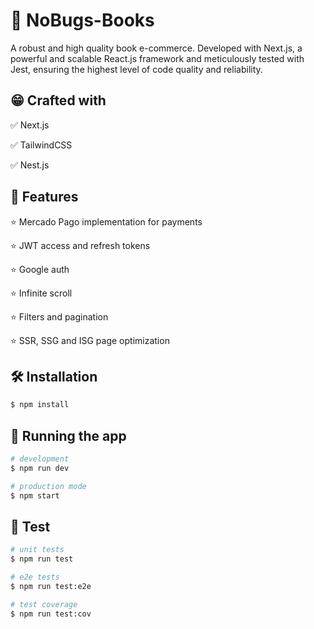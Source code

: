 # 📖 NoBugs-Books

A robust and high quality book e-commerce. Developed with Next.js, a powerful and scalable React.js framework and meticulously tested with Jest, ensuring the highest level of code quality and reliability.

## 😁 Crafted with

✅ Next.js

✅ TailwindCSS

✅ Nest.js

## 🌟 Features

⭐️ Mercado Pago implementation for payments

⭐️ JWT access and refresh tokens

⭐️ Google auth

⭐️ Infinite scroll 

⭐️ Filters and pagination

⭐️ SSR, SSG and ISG page optimization

## 🛠 Installation

```bash
$ npm install
```

## 🚀 Running the app

```bash
# development
$ npm run dev

# production mode
$ npm start
```

## 🧪 Test

```bash
# unit tests
$ npm run test

# e2e tests
$ npm run test:e2e

# test coverage
$ npm run test:cov
```
